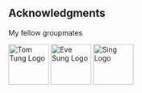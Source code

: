 ## Acknowledgments

My fellow groupmates

<a href="https://github.com/cmtungit"><img src="https://avatars.githubusercontent.com/u/153281361" alt="	Tom Tung Logo" width="80" height="80"></a>
<a href="https://github.com/Evelyiu"><img src="https://avatars.githubusercontent.com/u/136465766" alt="Eve Sung Logo" width="80" height="80"></a>
<a href="https://github.com/sing09512"><img src="https://avatars.githubusercontent.com/u/150323072" alt="Sing Logo" width="80" height="80"></a>
